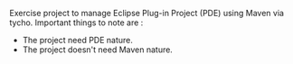 
Exercise project to manage Eclipse Plug-in Project (PDE) using Maven via tycho.
Important things to note are :

* The project need PDE nature.
* The project doesn't need Maven nature.

